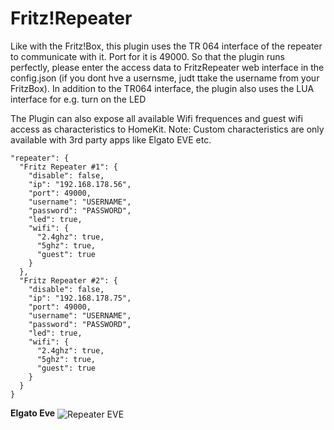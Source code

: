 # Fritz!Repeater

Like with the Fritz!Box, this plugin uses the TR 064 interface of the repeater to communicate with it. Port for it is 49000. So that the plugin runs perfectly, please enter the access data to FritzRepeater web interface in the config.json (if you dont hve a usernsme, judt ttake the username from your FritzBox). In addition to the TR064 interface, the plugin also uses the LUA interface for e.g. turn on the LED

The Plugin can also expose all available Wifi frequences and guest wifi access as characteristics to HomeKit. Note: Custom characteristics are only available with 3rd party apps like Elgato EVE etc.

```
"repeater": {
  "Fritz Repeater #1": {
    "disable": false,
    "ip": "192.168.178.56",
    "port": 49000,
    "username": "USERNAME",
    "password": "PASSWORD",
    "led": true,
    "wifi": {
      "2.4ghz": true,
      "5ghz": true,
      "guest": true
    }
  },
  "Fritz Repeater #2": {
    "disable": false,
    "ip": "192.168.178.75",
    "port": 49000,
    "username": "USERNAME",
    "password": "PASSWORD",
    "led": true,
    "wifi": {
      "2.4ghz": true,
      "5ghz": true,
      "guest": true
    }
  }
}
```

**Elgato Eve**
<img src="https://github.com/SeydX/homebridge-fritz-platform/blob/master/docs/images/Repeater.JPG" align="center" alt="Repeater EVE">

